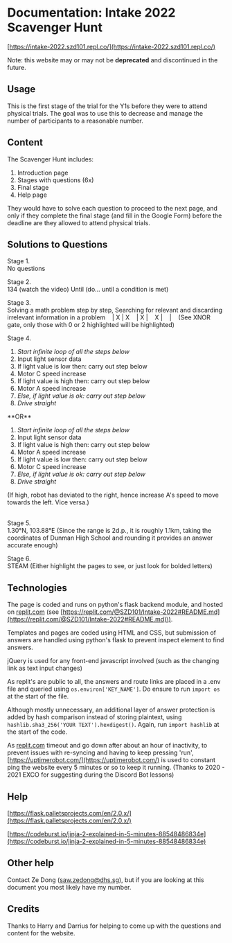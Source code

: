 # Documentation: Intake 2022 Scavenger Hunt

[https://intake-2022.szd101.repl.co/](https://intake-2022.szd101.repl.co/)

Note: this website may or may not be **deprecated** and discontinued in the future.

## Usage

This is the first stage of the trial for the Y1s before they were to attend physical trials. 
The goal was to use this to decrease and manage the number of participants to a reasonable number.

## Content

The Scavenger Hunt includes:
<ol>
	<li>Introduction page</li>
	<li>Stages with questions (6x)</li>
	<li>Final stage</li>
	<li>Help page</li>
</ol> 
They would have to solve each question to proceed to the next page, and only if they complete the final stage (and fill in the Google Form) before the deadline are they allowed to attend physical trials.

## Solutions to Questions

Stage 1.<br>
No questions

Stage 2.<br>
134 (watch the video)
Until (do... until a condition is met)

Stage 3.<br>
Solving a math problem step by step, Searching for relevant and discarding irrelevant information in a problem
&nbsp;&nbsp; | X | X
&nbsp;&nbsp; | X | &nbsp;&nbsp;
X | &nbsp;&nbsp; | &nbsp;&nbsp;
(See XNOR gate, only those with 0 or 2 highlighted will be highlighted)

Stage 4.<br>
<ol>
	<li><em>Start infinite loop of all the steps below</em></li>
	<li> Input light sensor data </li>
	<li> If light value is low then: carry out step below </li>
	<li> Motor C speed increase </li>
	<li> If light value is high then: carry out step below </li>
	<li> Motor A speed increase </li>
	<li><em>Else, if light value is ok: carry out step below</em></li>
	<li><em>Drive straight</em></li>
</ol> 
**OR**<br>
<ol>
	<li><em>Start infinite loop of all the steps below</em></li>
	<li> Input light sensor data </li>
	<li> If light value is high then: carry out step below </li>
	<li> Motor A speed increase </li>
	<li> If light value is low then: carry out step below </li>
	<li> Motor C speed increase </li>
	<li><em>Else, if light value is ok: carry out step below</em></li>
	<li><em>Drive straight</em></li>
</ol>
(If high, robot has deviated to the right, hence increase A's speed to move towards the left. Vice versa.)<br><br>

Stage 5.<br>
1.30°N, 103.88°E (Since the range is 2d.p., it is roughly 1.1km, taking the coordinates of Dunman High School and rounding it provides an answer accurate enough)

Stage 6.<br>
STEAM (Either highlight the pages to see, or just look for bolded letters)

## Technologies

The page is coded and runs on python's flask backend module, and hosted on [replit.com](replit.com) \(see [https://replit.com/@SZD101/Intake-2022#README.md](https://replit.com/@SZD101/Intake-2022#README.md)\).

Templates and pages are coded using HTML and CSS, but submission of answers are handled using python's flask to prevent inspect element to find answers.

jQuery is used for any front-end javascript involved (such as the changing link as text input changes)

As replit's are public to all, the answers and route links are placed in a .env file and queried using `os.environ['KEY_NAME']`. Do ensure to run `import os` at the start of the file.

Although mostly unnecessary, an additional layer of answer protection is added by hash comparison instead of storing plaintext, using `hashlib.sha3_256('YOUR TEXT').hexdigest()`. Again, run `import hashlib` at the start of the code.

As [replit.com](replit.com) timeout and go down after about an hour of inactivity, to prevent issues with re-syncing and having to keep pressing 'run', [https://uptimerobot.com/](https://uptimerobot.com/) is used to constant ping the website every 5 minutes or so to keep it running. (Thanks to 2020 - 2021 EXCO for suggesting during the Discord Bot lessons)

## Help
[https://flask.palletsprojects.com/en/2.0.x/](https://flask.palletsprojects.com/en/2.0.x/)

[https://codeburst.io/jinja-2-explained-in-5-minutes-88548486834e](https://codeburst.io/jinja-2-explained-in-5-minutes-88548486834e)

## Other help

Contact Ze Dong (saw.zedong@dhs.sg), but if you are looking at this document you most likely have my number.

## Credits

Thanks to Harry and Darrius for helping to come up with the questions and content for the website.